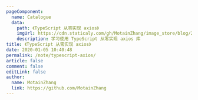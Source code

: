 ```yaml
---
pageComponent:
  name: Catalogue
  data:
    path: 《TypeScript 从零实现 axios》
    imgUrl: https://cdn.staticaly.com/gh/MotainZhang/image_store/blog/20200105104632.png
    description: 学习使用 TypeScript 从零实现 axios 库
title: 《TypeScript 从零实现 axios》
date: 2020-01-05 10:40:48
permalink: /note/typescript-axios/
article: false
comment: false
editLink: false
author:
  name: MotainZhang
  link: https://github.com/MotainZhang
---
```

